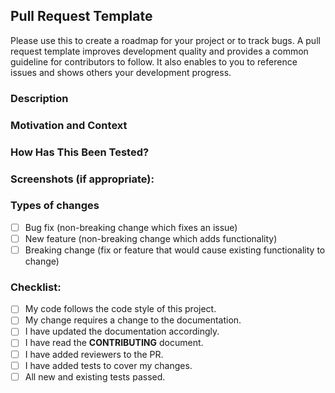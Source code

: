 ## Pull Request Template

Please use this to create a roadmap for your project or to track bugs. A pull request template improves development quality and provides a common guideline for contributors to follow. It also enables to you to reference issues and shows others your development progress.

<!--- Provide a general summary of your changes in the Title above -->
<!--- If applicable, link to related GitHub Issue  -->

### Description
<!--- Describe your changes in detail -->

### Motivation and Context
<!--- Why is this change required? What problem does it solve? -->

### How Has This Been Tested?
<!--- Please describe in detail how you tested your changes. -->
<!--- see how your change affects other areas of the code, etc. -->

### Screenshots (if appropriate):

### Types of changes
<!--- What types of changes does your code introduce? Put an `x` in all the boxes that apply: -->
- [ ] Bug fix (non-breaking change which fixes an issue)
- [ ] New feature (non-breaking change which adds functionality)
- [ ] Breaking change (fix or feature that would cause existing functionality to change)

### Checklist:
<!--- Go over all the following points, and put an `x` in all the boxes that apply. -->
<!--- If you're unsure about any of these, don't hesitate to ask. We're here to help! -->
- [ ] My code follows the code style of this project.
- [ ] My change requires a change to the documentation.
- [ ] I have updated the documentation accordingly.
- [ ] I have read the **CONTRIBUTING** document.
- [ ] I have added reviewers to the PR.
- [ ] I have added tests to cover my changes.
- [ ] All new and existing tests passed.
<!--- Provide a general summary of your changes in the Title above -->